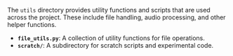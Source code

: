 The `utils` directory provides utility functions and scripts that are used across the project. These include file handling, audio processing, and other helper functions.

- **`file_utils.py`**: A collection of utility functions for file operations.
- **`scratch/`**: A subdirectory for scratch scripts and experimental code.
